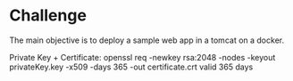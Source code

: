 # Challenge

The main objective is to deploy a sample web app in a tomcat on a docker.



Private Key + Certificate: openssl req -newkey rsa:2048 -nodes -keyout privateKey.key -x509 -days 365 -out certificate.crt
	valid 365 days 